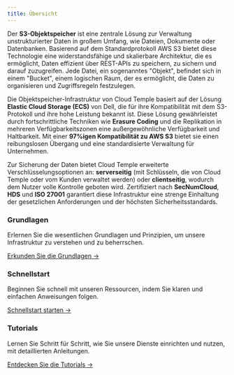 ```yaml
---
title: Übersicht
---
```


Der **S3-Objektspeicher** ist eine zentrale Lösung zur Verwaltung unstrukturierter Daten in großem Umfang, wie Dateien, Dokumente oder Datenbanken. Basierend auf dem Standardprotokoll AWS S3 bietet diese Technologie eine widerstandsfähige und skalierbare Architektur, die es ermöglicht, Daten effizient über REST-APIs zu speichern, zu sichern und darauf zuzugreifen. Jede Datei, ein sogenanntes "Objekt", befindet sich in einem "Bucket", einem logischen Raum, der es ermöglicht, die Daten zu organisieren und Zugriffsregeln festzulegen.

Die Objektspeicher-Infrastruktur von Cloud Temple basiert auf der Lösung **Elastic Cloud Storage (ECS)** von Dell, die für ihre Kompatibilität mit dem S3-Protokoll und ihre hohe Leistung bekannt ist. Diese Lösung gewährleistet durch fortschrittliche Techniken wie **Erasure Coding** und die Replikation in mehreren Verfügbarkeitszonen eine außergewöhnliche Verfügbarkeit und Haltbarkeit. Mit einer **97%igen Kompatibilität zu AWS S3** bietet sie einen reibungslosen Übergang und eine standardisierte Verwaltung für Unternehmen.

Zur Sicherung der Daten bietet Cloud Temple erweiterte Verschlüsselungsoptionen an: **serverseitig** (mit Schlüsseln, die von Cloud Temple oder vom Kunden verwaltet werden) oder **clientseitig**, wodurch dem Nutzer volle Kontrolle geboten wird. Zertifiziert nach **SecNumCloud**, **HDS** und **ISO 27001** garantiert diese Infrastruktur eine strenge Einhaltung der gesetzlichen Anforderungen und der höchsten Sicherheitsstandards.


<div className="card-grid">
  <div className="card">
    <h3>Grundlagen</h3>
    <p>Erlernen Sie die wesentlichen Grundlagen und Prinzipien, um unsere Infrastruktur zu verstehen und zu beherrschen.</p>
    <a href="./oss/concepts" className="card-link">Erkunden Sie die Grundlagen &rarr;</a>
  </div>
  <div className="card">
    <h3>Schnellstart</h3>
    <p>Beginnen Sie schnell mit unseren Ressourcen, indem Sie klaren und einfachen Anweisungen folgen.</p>
    <a href="./oss/quickstart" className="card-link">Schnellstart starten &rarr;</a>
  </div>
    <div className="card">
    <h3>Tutorials</h3>
    <p>Lernen Sie Schritt für Schritt, wie Sie unsere Dienste einrichten und nutzen, mit detaillierten Anleitungen.</p>
    <a href="./oss/tutorials" className="card-link">Entdecken Sie die Tutorials &rarr;</a>
  </div>
</div>
